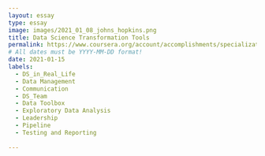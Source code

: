 ```yaml
---
layout: essay
type: essay
image: images/2021_01_08_johns_hopkins.png
title: Data Science Transformation Tools
permalink: https://www.coursera.org/account/accomplishments/specialization/U2A69T73YJDH
# All dates must be YYYY-MM-DD format!
date: 2021-01-15
labels:
  - DS_in_Real_Life
  - Data Management
  - Communication
  - DS_Team
  - Data Toolbox
  - Exploratory Data Analysis
  - Leadership
  - Pipeline
  - Testing and Reporting
  
---
```



